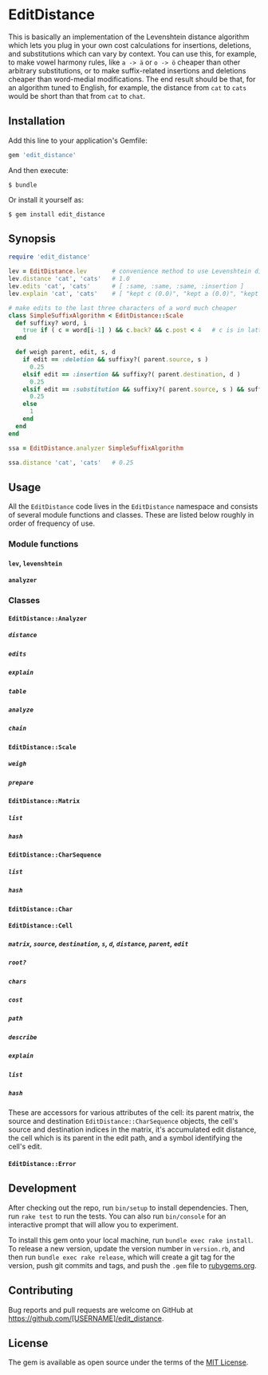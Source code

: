 # EditDistance

This is basically an implementation of the Levenshtein distance algorithm which lets you plug in your own cost calculations for
insertions, deletions, and substitutions which can vary by context. You can use this, for example, to make vowel harmony
rules, like `a -> ä` or `o -> ö` cheaper than other arbitrary substitutions, or to make suffix-related insertions and deletions cheaper
than word-medial modifications. The end result should be that, for an algorithm tuned to English, for example, the distance from `cat`
to `cats` would be short than that from `cat` to `chat`.

## Installation

Add this line to your application's Gemfile:

```ruby
gem 'edit_distance'
```

And then execute:

    $ bundle

Or install it yourself as:

    $ gem install edit_distance

## Synopsis

```ruby
require 'edit_distance'

lev = EditDistance.lev       # convenience method to use Levenshtein distance, EditDistance.levenshtein also works
lev.distance 'cat', 'cats'   # 1.0
lev.edits 'cat', 'cats'      # [ :same, :same, :same, :insertion ]
lev.explain 'cat', 'cats'    # [ "kept c (0.0)", "kept a (0.0)", "kept t (0.0)", "inserted s (1.0)" ]

# make edits to the last three characters of a word much cheaper
class SimpleSuffixAlgorithm < EditDistance::Scale
  def suffixy? word, i
    true if ( c = word[i-1] ) && c.back? && c.post < 4   # c is in latter characters of words and in the last 3 characters
  end

  def weigh parent, edit, s, d
    if edit == :deletion && suffixy?( parent.source, s )
      0.25
    elsif edit == :insertion && suffixy?( parent.destination, d )
      0.25
    elsif edit == :substitution && suffixy?( parent.source, s ) && suffixy?( parent.destination, d )
      0.25
    else
      1
    end
  end
end

ssa = EditDistance.analyzer SimpleSuffixAlgorithm

ssa.distance 'cat', 'cats'   # 0.25
```

## Usage

All the `EditDistance` code lives in the `EditDistance` namespace and consists of several module functions and classes.
These are listed below roughly in order of frequency of use.

### Module functions

#### `lev`, `levenshtein`

#### `analyzer`

### Classes

#### `EditDistance::Analyzer`

##### `distance`

##### `edits`

##### `explain`

##### `table`

##### `analyze`

##### `chain`

#### `EditDistance::Scale`

##### `weigh`

##### `prepare`

#### `EditDistance::Matrix`

##### `list`

##### `hash`

#### `EditDistance::CharSequence`

##### `list`

##### `hash`

#### `EditDistance::Char`

#### `EditDistance::Cell`

##### `matrix`, `source`, `destination`, `s`, `d`, `distance`, `parent`, `edit`

##### `root?`

##### `chars`

##### `cost`

##### `path`

##### `describe`

##### `explain`

##### `list`

##### `hash`

These are accessors for various attributes of the cell: its parent matrix, the source and destination `EditDistance::CharSequence` objects, the cell's source
and destination indices in the matrix, it's accumulated edit distance, the cell which is its parent in the edit path, and a symbol identifying the cell's edit.

#### `EditDistance::Error`

## Development

After checking out the repo, run `bin/setup` to install dependencies. Then, run `rake test` to run the tests. You can also run `bin/console` for an interactive prompt that will allow you to experiment.

To install this gem onto your local machine, run `bundle exec rake install`. To release a new version, update the version number in `version.rb`, and then run `bundle exec rake release`, which will create a git tag for the version, push git commits and tags, and push the `.gem` file to [rubygems.org](https://rubygems.org).

## Contributing

Bug reports and pull requests are welcome on GitHub at https://github.com/[USERNAME]/edit_distance.


## License

The gem is available as open source under the terms of the [MIT License](http://opensource.org/licenses/MIT).

